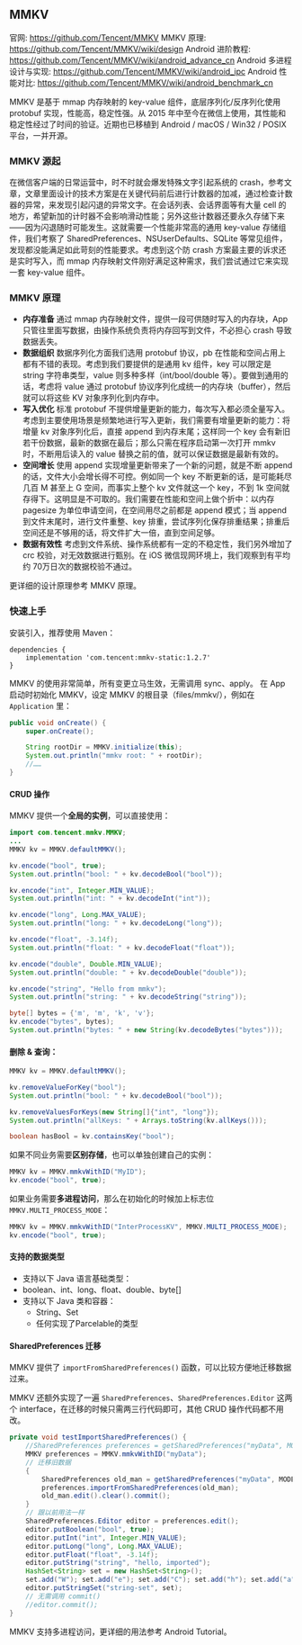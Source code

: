 ## MMKV

官网: https://github.com/Tencent/MMKV
MMKV 原理: https://github.com/Tencent/MMKV/wiki/design
Android 进阶教程: https://github.com/Tencent/MMKV/wiki/android_advance_cn
Android 多进程设计与实现: https://github.com/Tencent/MMKV/wiki/android_ipc
Android 性能对比: https://github.com/Tencent/MMKV/wiki/android_benchmark_cn

MMKV 是基于 mmap 内存映射的 key-value 组件，底层序列化/反序列化使用 protobuf 实现，性能高，稳定性强。从 2015 年中至今在微信上使用，其性能和稳定性经过了时间的验证。近期也已移植到 Android / macOS / Win32 / POSIX 平台，一并开源。

### MMKV 源起

在微信客户端的日常运营中，时不时就会爆发特殊文字引起系统的 crash，参考文章，文章里面设计的技术方案是在关键代码前后进行计数器的加减，通过检查计数器的异常，来发现引起闪退的异常文字。在会话列表、会话界面等有大量 cell 的地方，希望新加的计时器不会影响滑动性能；另外这些计数器还要永久存储下来——因为闪退随时可能发生。这就需要一个性能非常高的通用 key-value 存储组件，我们考察了 SharedPreferences、NSUserDefaults、SQLite 等常见组件，发现都没能满足如此苛刻的性能要求。考虑到这个防 crash 方案最主要的诉求还是实时写入，而 mmap 内存映射文件刚好满足这种需求，我们尝试通过它来实现一套 key-value 组件。

### MMKV 原理

- **内存准备**
通过 mmap 内存映射文件，提供一段可供随时写入的内存块，App 只管往里面写数据，由操作系统负责将内存回写到文件，不必担心 crash 导致数据丢失。
- **数据组织**
数据序列化方面我们选用 protobuf 协议，pb 在性能和空间占用上都有不错的表现。考虑到我们要提供的是通用 kv 组件，key 可以限定是 string 字符串类型，value 则多种多样（int/bool/double 等）。要做到通用的话，考虑将 value 通过 protobuf 协议序列化成统一的内存块（buffer），然后就可以将这些 KV 对象序列化到内存中。
- **写入优化**
标准 protobuf 不提供增量更新的能力，每次写入都必须全量写入。考虑到主要使用场景是频繁地进行写入更新，我们需要有增量更新的能力：将增量 kv 对象序列化后，直接 append 到内存末尾；这样同一个 key 会有新旧若干份数据，最新的数据在最后；那么只需在程序启动第一次打开 mmkv 时，不断用后读入的 value 替换之前的值，就可以保证数据是最新有效的。
- **空间增长**
使用 append 实现增量更新带来了一个新的问题，就是不断 append 的话，文件大小会增长得不可控。例如同一个 key 不断更新的话，是可能耗尽几百 M 甚至上 G 空间，而事实上整个 kv 文件就这一个 key，不到 1k 空间就存得下。这明显是不可取的。我们需要在性能和空间上做个折中：以内存 pagesize 为单位申请空间，在空间用尽之前都是 append 模式；当 append 到文件末尾时，进行文件重整、key 排重，尝试序列化保存排重结果；排重后空间还是不够用的话，将文件扩大一倍，直到空间足够。
- **数据有效性**
考虑到文件系统、操作系统都有一定的不稳定性，我们另外增加了 crc 校验，对无效数据进行甄别。在 iOS 微信现网环境上，我们观察到有平均约 70万日次的数据校验不通过。


更详细的设计原理参考 MMKV 原理。

### 快速上手

安装引入，推荐使用 Maven：
```
dependencies {
    implementation 'com.tencent:mmkv-static:1.2.7'
}
```  
MMKV 的使用非常简单，所有变更立马生效，无需调用 sync、apply。 在 App 启动时初始化 MMKV，设定 MMKV 的根目录（files/mmkv/），例如在 `Application` 里：
```java
public void onCreate() {
    super.onCreate();

    String rootDir = MMKV.initialize(this);
    System.out.println("mmkv root: " + rootDir);
    //……
}
```
#### CRUD 操作

MMKV 提供一个**全局的实例**，可以直接使用：
```java
import com.tencent.mmkv.MMKV;
...
MMKV kv = MMKV.defaultMMKV();

kv.encode("bool", true);
System.out.println("bool: " + kv.decodeBool("bool"));

kv.encode("int", Integer.MIN_VALUE);
System.out.println("int: " + kv.decodeInt("int"));

kv.encode("long", Long.MAX_VALUE);
System.out.println("long: " + kv.decodeLong("long"));

kv.encode("float", -3.14f);
System.out.println("float: " + kv.decodeFloat("float"));

kv.encode("double", Double.MIN_VALUE);
System.out.println("double: " + kv.decodeDouble("double"));

kv.encode("string", "Hello from mmkv");
System.out.println("string: " + kv.decodeString("string"));

byte[] bytes = {'m', 'm', 'k', 'v'};
kv.encode("bytes", bytes);
System.out.println("bytes: " + new String(kv.decodeBytes("bytes")));
```

#### 删除 & 查询：

```java
MMKV kv = MMKV.defaultMMKV();

kv.removeValueForKey("bool");
System.out.println("bool: " + kv.decodeBool("bool"));

kv.removeValuesForKeys(new String[]{"int", "long"});
System.out.println("allKeys: " + Arrays.toString(kv.allKeys()));

boolean hasBool = kv.containsKey("bool");
```
如果不同业务需要**区别存储**，也可以单独创建自己的实例：
```java
MMKV kv = MMKV.mmkvWithID("MyID");
kv.encode("bool", true);
```
如果业务需要**多进程访问**，那么在初始化的时候加上标志位 `MMKV.MULTI_PROCESS_MODE`：
```java
MMKV kv = MMKV.mmkvWithID("InterProcessKV", MMKV.MULTI_PROCESS_MODE);
kv.encode("bool", true);
```

#### 支持的数据类型

- 支持以下 Java 语言基础类型：
 - boolean、int、long、float、double、byte[]
- 支持以下 Java 类和容器：
  - String、Set<String>
  - 任何实现了Parcelable的类型

#### SharedPreferences 迁移

MMKV 提供了 `importFromSharedPreferences()` 函数，可以比较方便地迁移数据过来。

MMKV 还额外实现了一遍 `SharedPreferences`、`SharedPreferences.Editor` 这两个 interface，在迁移的时候只需两三行代码即可，其他 CRUD 操作代码都不用改。

```java
private void testImportSharedPreferences() {
    //SharedPreferences preferences = getSharedPreferences("myData", MODE_PRIVATE);
    MMKV preferences = MMKV.mmkvWithID("myData");
    // 迁移旧数据
    {
        SharedPreferences old_man = getSharedPreferences("myData", MODE_PRIVATE);
        preferences.importFromSharedPreferences(old_man);
        old_man.edit().clear().commit();
    }
    // 跟以前用法一样
    SharedPreferences.Editor editor = preferences.edit();
    editor.putBoolean("bool", true);
    editor.putInt("int", Integer.MIN_VALUE);
    editor.putLong("long", Long.MAX_VALUE);
    editor.putFloat("float", -3.14f);
    editor.putString("string", "hello, imported");
    HashSet<String> set = new HashSet<String>();
    set.add("W"); set.add("e"); set.add("C"); set.add("h"); set.add("a"); set.add("t");
    editor.putStringSet("string-set", set);
    // 无需调用 commit()
    //editor.commit();
}
```
MMKV 支持多进程访问，更详细的用法参考 Android Tutorial。
